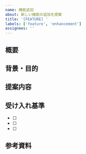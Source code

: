 ```yaml
---
name: 機能追加
about: 新しい機能の追加を提案
title: '[FEATURE] '
labels: ['feature', 'enhancement']
assignees: ''
---
```


## 概要

<!-- 追加したい機能の概要を記載してください -->

## 背景・目的

<!-- なぜこの機能が必要なのか、解決したい課題を記載してください -->

## 提案内容

<!-- 具体的な実装案や仕様を記載してください -->

## 受け入れ基準

<!-- 完了の定義を記載してください -->

- [ ]
- [ ]
- [ ]

## 参考資料

<!-- 関連する資料やリンクがあれば記載してください -->
